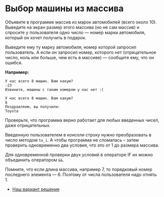 # Выбор машины из массива 

Объявите в программе массив из марок автомобилей (всего около 10). Выведите на экран размер этого массива (но не сам массив) и спросите у пользователя одно число — номер марки автомобиля, который он хочет получить в подарок. 

Выведите ему ту марку автомобиля, номер которой запросил пользователь. А если он запросил номер, которого нет (отрицательное число, ноль или больше, чем есть в массиве) — сообщите ему, что он ошибся.

**Например:**

```
У нас всего 8 машин. Вам какую?
-23
Извините, машины с таким номером у нас нет :(
```

```
У нас всего 8 машин. Вам какую?
6
Поздравляем, вы получили:
Toyota
```

Проверьте, что программа верно работает для любых введенных чисел, даже отрицательных.

<div class="rubyrush-task-hint">

Введенную пользователем в консоли строку нужно преобразовать в число методом `to_i`. А чтобы программа не сломалась – затем проверить одновременно два условия, что это от 1 до размера массива.

Для одновременной проверки двух условий в операторе IF их можно объединить оператором `&&`.

Помните, что если длина массива, например 7, то порядковый номер последнего элемента — 6. Поэтому от числа пользователя надо отнять 1.



</div>


<div class="rubyrush-task-answer">


<ul>
<li><a href="https://github.com/aristofun/rubyrush-path/blob/master/steps/arrays-thread-03/solution/cars.rb" class="rubyrush-task-solution-link">Наш вариант решения</a></li></ul>

</div>
